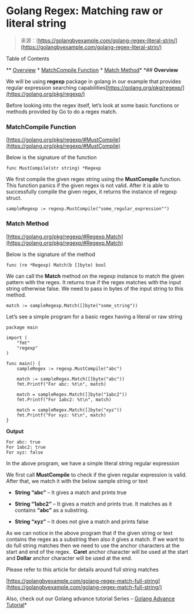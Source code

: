 <!--yml
category: 未分类
date: 2024-10-13 06:37:18
-->

# Golang Regex: Matching raw or literal string

> 来源：[https://golangbyexample.com/golang-regex-literal-strin/](https://golangbyexample.com/golang-regex-literal-strin/)

Table of Contents

 **   [Overview](#Overview "Overview")
    *   [MatchCompile Function](#MatchCompile_Function "MatchCompile Function")
    *   [Match Method](#Match_Method "Match Method")*  *## **Overview**

We will be using **regexp** package in golang in our example that provides regular expression searching capabilities[https://golang.org/pkg/regexp/](https://golang.org/pkg/regexp/)

Before looking into the regex itself, let’s look at some basic functions or methods provided by Go to do a regex match.

### **MatchCompile Function**

[https://golang.org/pkg/regexp/#MustCompile](https://golang.org/pkg/regexp/#MustCompile)

Below is the signature of the function

```
func MustCompile(str string) *Regexp
```

We first compile the given regex string using the **MustCompile** function. This function panics if the given regex is not valid. After it is able to successfully compile the given regex, it returns the instance of regexp struct.

```
sampleRegexp := regexp.MustCompile("some_regular_expression"")
```

### **Match Method**

[https://golang.org/pkg/regexp/#Regexp.Match](https://golang.org/pkg/regexp/#Regexp.Match)

Below is the signature of the method

```
func (re *Regexp) Match(b []byte) bool
```

We can call the **Match** method on the regexp instance to match the given pattern with the regex. It returns true if the regex matches with the input string otherwise false. We need to pass in bytes of the input string to this method.

```
match := sampleRegexp.Match([]byte("some_string"))
```

Let’s see a simple program for a basic regex having a literal or raw string

```
package main

import (
	"fmt"
	"regexp"
)

func main() {
	sampleRegex := regexp.MustCompile("abc")

	match := sampleRegex.Match([]byte("abc"))
	fmt.Printf("For abc: %t\n", match)

	match = sampleRegex.Match([]byte("1abc2"))
	fmt.Printf("For 1abc2: %t\n", match)

	match = sampleRegex.Match([]byte("xyz"))
	fmt.Printf("For xyz: %t\n", match)
}
```

**Output**

```
For abc: true
For 1abc2: true
For xyz: false
```

In the above program, we have a simple literal string regular expression

We first call **MustCompile** to check if the given regular expression is valid. After that, we match it with the below sample string or text

*   **String “abc”** – It gives a match and prints true

*   **String “1abc2”** – It gives a match and prints true. It matches as it contains **“abc”** as a substring.

*   **String “xyz”** – It does not give a match and prints false

As we can notice in the above program that if the given string or text contains the regex as a substring then also it gives a match. If we want to do full string matches then we need to use the anchor characters at the start and end of the regex.  **Caret** anchor character will be used at the start and **Dollar** anchor character will be used at the end.

Please refer to this article for details around full string matches

[https://golangbyexample.com/golang-regex-match-full-string](https://golangbyexample.com/golang-regex-match-full-string/)

Also, check out our Golang advance tutorial Series – [Golang Advance Tutorial](https://golangbyexample.com/golang-comprehensive-tutorial/)*